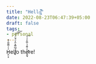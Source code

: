 ```yaml
---
title: "Hello̴̢̧̰̥͈̿͊͘"
date: 2022-08-23T06:47:39+05:00
draft: false
tags:
- personal
---
```


H̷̥̤̩̠̓̓̿̃̃̓̂ell̸̥̍͆̿̽̋̓̈́̄̈́͐͘͘͝͠͠o the̴̛̛̛̬̰͉̓͗͌̉͑̅̋̓͐͛͠re!